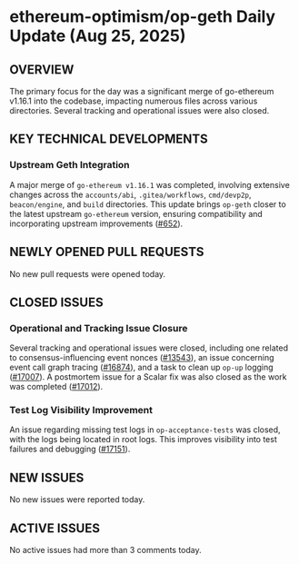# ethereum-optimism/op-geth Daily Update (Aug 25, 2025)
## OVERVIEW 
The primary focus for the day was a significant merge of go-ethereum v1.16.1 into the codebase, impacting numerous files across various directories. Several tracking and operational issues were also closed.

## KEY TECHNICAL DEVELOPMENTS

### Upstream Geth Integration
A major merge of `go-ethereum v1.16.1` was completed, involving extensive changes across the `accounts/abi`, `.gitea/workflows`, `cmd/devp2p`, `beacon/engine`, and `build` directories. This update brings `op-geth` closer to the latest upstream `go-ethereum` version, ensuring compatibility and incorporating upstream improvements ([#652](https://github.com/ethereum-optimism/op-geth/pull/652)).

## NEWLY OPENED PULL REQUESTS
No new pull requests were opened today.

## CLOSED ISSUES

### Operational and Tracking Issue Closure
Several tracking and operational issues were closed, including one related to consensus-influencing event nonces ([#13543](https://github.com/ethereum-optimism/op-geth/issues/13543)), an issue concerning event call graph tracing ([#16874](https://github.com/ethereum-optimism/op-geth/issues/16874)), and a task to clean up `op-up` logging ([#17007](https://github.com/ethereum-optimism/op-geth/issues/17007)). A postmortem issue for a Scalar fix was also closed as the work was completed ([#17012](https://github.com/ethereum-optimism/op-geth/issues/17012)).

### Test Log Visibility Improvement
An issue regarding missing test logs in `op-acceptance-tests` was closed, with the logs being located in root logs. This improves visibility into test failures and debugging ([#17151](https://github.com/ethereum-optimism/op-geth/issues/17151)).

## NEW ISSUES
No new issues were reported today.

## ACTIVE ISSUES
No active issues had more than 3 comments today.